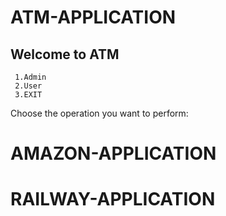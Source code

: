 # ATM-APPLICATION
 ## Welcome to ATM
     1.Admin
     2.User
     3.EXIT
  Choose the operation you want to perform:
  
# AMAZON-APPLICATION
# RAILWAY-APPLICATION
